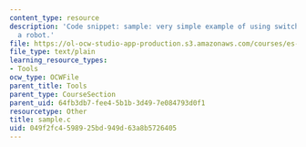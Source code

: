 ```yaml
---
content_type: resource
description: 'Code snippet: sample: very simple example of using switches to control
  a robot.'
file: https://ol-ocw-studio-app-production.s3.amazonaws.com/courses/es-293-lego-robotics-spring-2007/049f2fc4598925bd949d63a8b5726405_sample.c
file_type: text/plain
learning_resource_types:
- Tools
ocw_type: OCWFile
parent_title: Tools
parent_type: CourseSection
parent_uid: 64fb3db7-fee4-5b1b-3d49-7e084793d0f1
resourcetype: Other
title: sample.c
uid: 049f2fc4-5989-25bd-949d-63a8b5726405
---
```

